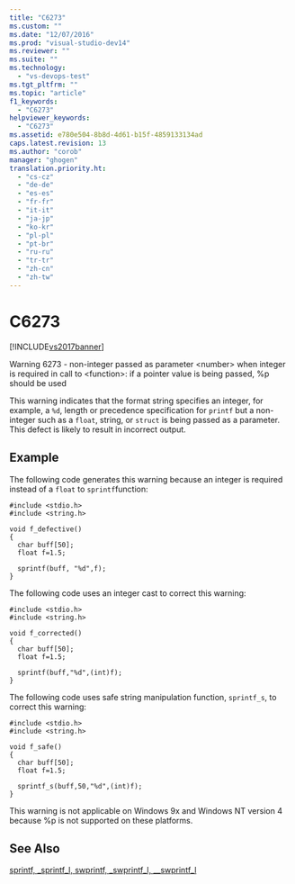 ```yaml
---
title: "C6273"
ms.custom: ""
ms.date: "12/07/2016"
ms.prod: "visual-studio-dev14"
ms.reviewer: ""
ms.suite: ""
ms.technology: 
  - "vs-devops-test"
ms.tgt_pltfrm: ""
ms.topic: "article"
f1_keywords: 
  - "C6273"
helpviewer_keywords: 
  - "C6273"
ms.assetid: e780e504-8b8d-4d61-b15f-4859133134ad
caps.latest.revision: 13
ms.author: "corob"
manager: "ghogen"
translation.priority.ht: 
  - "cs-cz"
  - "de-de"
  - "es-es"
  - "fr-fr"
  - "it-it"
  - "ja-jp"
  - "ko-kr"
  - "pl-pl"
  - "pt-br"
  - "ru-ru"
  - "tr-tr"
  - "zh-cn"
  - "zh-tw"
---
```

# C6273
[!INCLUDE[vs2017banner](../code-quality/includes/vs2017banner.md)]

Warning 6273 - non-integer passed as parameter \<number> when integer is required in call to \<function>: if a pointer value is being passed, %p should be used  
  
 This warning indicates that the format string specifies an integer, for example, a `%d`, length or precedence specification for `printf` but a non-integer such as a `float`, string, or `struct` is being passed as a parameter. This defect is likely to result in incorrect output.  
  
## Example  
 The following code generates this warning because an integer is required instead of a `float` to `sprintf`function:  
  
```  
#include <stdio.h>  
#include <string.h>  
  
void f_defective()  
{  
  char buff[50];  
  float f=1.5;  
  
  sprintf(buff, "%d",f);  
}  
```  
  
 The following code uses an integer cast to correct this warning:  
  
```  
#include <stdio.h>  
#include <string.h>  
  
void f_corrected()  
{  
  char buff[50];  
  float f=1.5;  
  
  sprintf(buff,"%d",(int)f);  
}  
```  
  
 The following code uses safe string manipulation function, `sprintf_s`, to correct this warning:  
  
```  
#include <stdio.h>  
#include <string.h>  
  
void f_safe()  
{  
  char buff[50];  
  float f=1.5;  
  
  sprintf_s(buff,50,"%d",(int)f);  
}  
```  
  
 This warning is not applicable on Windows 9x and Windows NT version 4 because %p is not supported on these platforms.  
  
## See Also  
 [sprintf, _sprintf_l, swprintf, _swprintf_l, \__swprintf_l](../Topic/sprintf,%20_sprintf_l,%20swprintf,%20_swprintf_l,%20__swprintf_l.md)